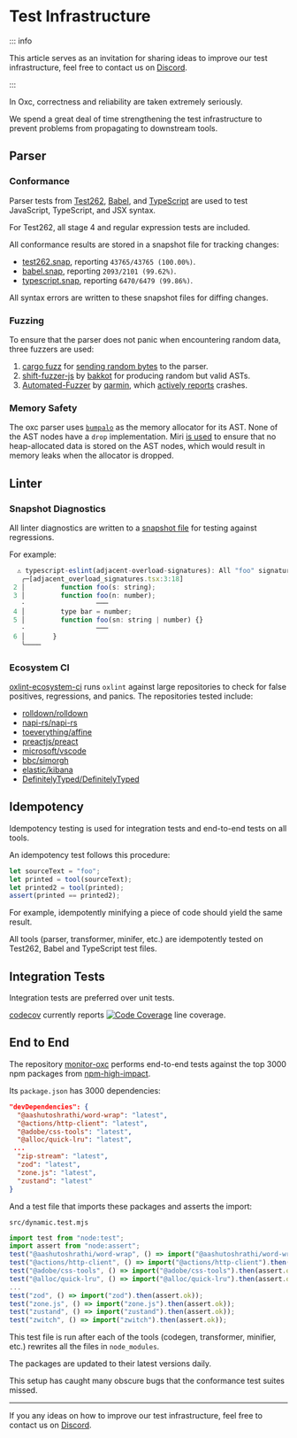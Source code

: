 # Test Infrastructure

::: info

This article serves as an invitation for sharing ideas to improve our test infrastructure,
feel free to contact us on [Discord][discord-url].

:::

In Oxc, correctness and reliability are taken extremely seriously.

We spend a great deal of time strengthening the test infrastructure to prevent problems from propagating to downstream tools.

## Parser

### Conformance

Parser tests from [Test262](https://github.com/tc39/test262), [Babel](https://github.com/babel/babel), and [TypeScript](https://github.com/microsoft/TypeScript) are used to test JavaScript, TypeScript, and JSX syntax.

For Test262, all stage 4 and regular expression tests are included.

All conformance results are stored in a snapshot file for tracking changes:

- [test262.snap](https://github.com/oxc-project/oxc/blob/main/tasks/coverage/parser_test262.snap), reporting `43765/43765 (100.00%)`.
- [babel.snap](https://github.com/oxc-project/oxc/blob/main/tasks/coverage/parser_babel.snap), reporting `2093/2101 (99.62%)`.
- [typescript.snap](https://github.com/oxc-project/oxc/blob/main/tasks/coverage/parser_typescript.snap), reporting `6470/6479 (99.86%)`.

All syntax errors are written to these snapshot files for diffing changes.

### Fuzzing

To ensure that the parser does not panic when encountering random data, three fuzzers are used:

1. [cargo fuzz](https://github.com/rust-fuzz/cargo-fuzz) for [sending random bytes](https://github.com/oxc-project/oxc-fuzz-parser/blob/main/fuzz/fuzz_targets/parser.rs) to the parser.
2. [shift-fuzzer-js](https://github.com/shapesecurity/shift-fuzzer-js) by [bakkot](https://github.com/bakkot) for producing random but valid ASTs.
3. [Automated-Fuzzer](https://github.com/qarmin/Automated-Fuzzer) by [qarmin](https://github.com/qarmin), which [actively reports](https://github.com/oxc-project/oxc/issues?q=is%3Aissue+author%3Aqarmin+) crashes.

### Memory Safety

The oxc parser uses [`bumpalo`](https://docs.rs/bumpalo/latest/bumpalo) as the memory allocator for its AST.
None of the AST nodes have a `drop` implementation.
Miri [is used](https://github.com/oxc-project/oxc/actions/workflows/miri.yml) to ensure that no heap-allocated data
is stored on the AST nodes, which would result in memory leaks when the allocator is dropped.

## Linter

### Snapshot Diagnostics

All linter diagnostics are written to a [snapshot file](https://github.com/oxc-project/oxc/tree/main/crates/oxc_linter/src/snapshots) for testing against regressions.

For example:

```javascript
  ⚠ typescript-eslint(adjacent-overload-signatures): All "foo" signatures should be adjacent.
   ╭─[adjacent_overload_signatures.tsx:3:18]
 2 │         function foo(s: string);
 3 │         function foo(n: number);
   ·                  ───
 4 │         type bar = number;
 5 │         function foo(sn: string | number) {}
   ·                  ───
 6 │       }
   ╰────
```

### Ecosystem CI

[oxlint-ecosystem-ci](https://github.com/oxc-project/oxlint-ecosystem-ci) runs `oxlint` against large repositories to check for false positives, regressions, and panics. The repositories tested include:

- [rolldown/rolldown](https://github.com/rolldown-rs/rolldown)
- [napi-rs/napi-rs](https://github.com/napi-rs/napi-rs)
- [toeverything/affine](https://github.com/toeverything/affine)
- [preactjs/preact](https://github.com/preactjs/preact)
- [microsoft/vscode](https://github.com/microsoft/vscode)
- [bbc/simorgh](https://github.com/bbc/simorgh)
- [elastic/kibana](https://github.com/elastic/kibana)
- [DefinitelyTyped/DefinitelyTyped](https://github.com/DefinitelyTyped/DefinitelyTyped)

## Idempotency

Idempotency testing is used for integration tests and end-to-end tests on all tools.

An idempotency test follows this procedure:

```javascript
let sourceText = "foo";
let printed = tool(sourceText);
let printed2 = tool(printed);
assert(printed == printed2);
```

For example, idempotently minifying a piece of code should yield the same result.

All tools (parser, transformer, minifer, etc.) are idempotently tested on Test262, Babel and TypeScript test files.

## Integration Tests

Integration tests are preferred over unit tests.

[codecov](https://app.codecov.io/gh/oxc-project/oxc) currently reports
<span style="display:inline-block">[![Code Coverage][code-coverage-badge]][code-coverage-url]</span>
line coverage.

## End to End

The repository [monitor-oxc](https://github.com/oxc-project/monitor-oxc) performs end-to-end tests against the top 3000 npm packages from [npm-high-impact](https://github.com/wooorm/npm-high-impact).

Its `package.json` has 3000 dependencies:

```json
"devDependencies": {
  "@aashutoshrathi/word-wrap": "latest",
  "@actions/http-client": "latest",
  "@adobe/css-tools": "latest",
  "@alloc/quick-lru": "latest",
 ...
  "zip-stream": "latest",
  "zod": "latest",
  "zone.js": "latest",
  "zustand": "latest"
}
```

And a test file that imports these packages and asserts the import:

`src/dynamic.test.mjs`

```javascript
import test from "node:test";
import assert from "node:assert";
test("@aashutoshrathi/word-wrap", () => import("@aashutoshrathi/word-wrap").then(assert.ok));
test("@actions/http-client", () => import("@actions/http-client").then(assert.ok));
test("@adobe/css-tools", () => import("@adobe/css-tools").then(assert.ok));
test("@alloc/quick-lru", () => import("@alloc/quick-lru").then(assert.ok));
...
test("zod", () => import("zod").then(assert.ok));
test("zone.js", () => import("zone.js").then(assert.ok));
test("zustand", () => import("zustand").then(assert.ok));
test("zwitch", () => import("zwitch").then(assert.ok));
```

This test file is run after each of the tools (codegen, transformer, minifier, etc.) rewrites all the files in `node_modules`.

The packages are updated to their latest versions daily.

This setup has caught many obscure bugs that the conformance test suites missed.

---

If you any ideas on how to improve our test infrastructure,
feel free to contact us on [Discord][discord-url].

[discord-url]: https://discord.gg/9uXCAwqQZW
[code-coverage-badge]: https://codecov.io/github/oxc-project/oxc/branch/main/graph/badge.svg
[code-coverage-url]: https://codecov.io/gh/oxc-project/oxc
